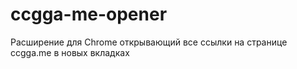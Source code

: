 # ccgga-me-opener
Расширение для Chrome открывающий все ссылки на странице ccgga.me в новых вкладках
